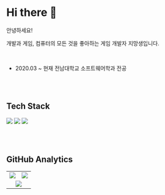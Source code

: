 <h1>Hi there 👋</h1>


안녕하세요! <br>

개발과 게임, 컴퓨터의 모든 것을 좋아하는 게임 개발자 지망생입니다. <br>

<br>

- 2020.03 ~ 현재 전남대학교 소프트웨어학과 전공    

<br><br>

## Tech Stack

<p>
  <img src="https://img.shields.io/badge/C-A8B9CC?style=flat-square&logo=C&logoColor=white"/>
  <img src="https://img.shields.io/badge/C++-00599C?style=flat-square&logo=C%2B%2B&logoColor=white"/>
  <img src="https://img.shields.io/badge/UnrealEngine-313131?style=flat-square&logo=unrealengine&logoColor=white"/>
</p>

<br><br>

## GitHub Analytics

<table align="center">
  <tr>
    <td align="center">
      <img src="https://github-readme-stats.vercel.app/api?username=kimkyungjae1112&show_icons=true&theme=github_dark&hide_title=true&count_private=true&hide=contribs" />
    </td>
    <td align="center">
      <img src="https://github-readme-stats.vercel.app/api/top-langs/?username=kimkyungjae1112&layout=compact&theme=github_dark" />
    </td>
  </tr>
  <tr>
    <td colspan="2" align="center">
      <img src="https://github-readme-streak-stats.herokuapp.com/?user=kimkyungjae1112&theme=github-dark" />
    </td>
  </tr>
</table>

<br><br>


